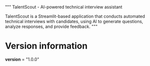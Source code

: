 """
TalentScout - AI-powered technical interview assistant

TalentScout is a Streamlit-based application that conducts automated technical interviews
with candidates, using AI to generate questions, analyze responses, and provide feedback.
"""

# Version information

**version** = "1.0.0"

